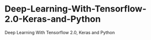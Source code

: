 # Deep-Learning-With-Tensorflow-2.0-Keras-and-Python

Deep Learning With Tensorflow 2.0, Keras and Python
